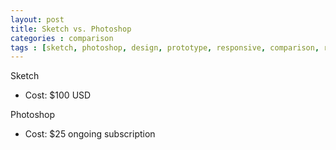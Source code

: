 ```yaml
---
layout: post
title: Sketch vs. Photoshop
categories : comparison
tags : [sketch, photoshop, design, prototype, responsive, comparison, review]
---
```

Sketch
- Cost: $100 USD

Photoshop
- Cost: $25 ongoing subscription

<!--break-->


